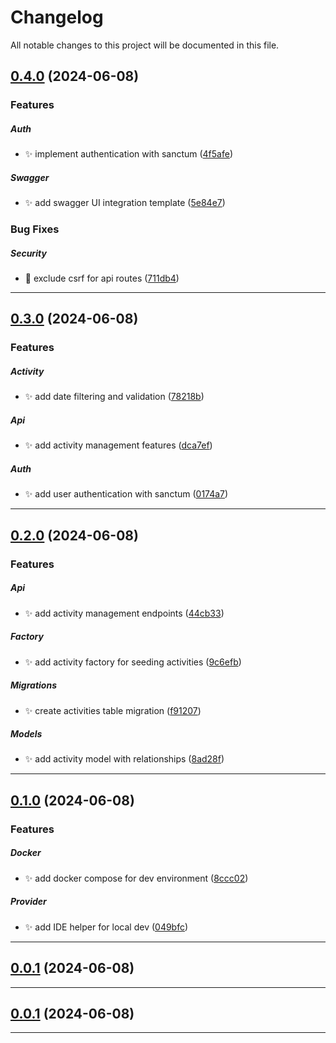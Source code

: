 <!--- BEGIN HEADER -->
# Changelog

All notable changes to this project will be documented in this file.
<!--- END HEADER -->

## [0.4.0](#) (2024-06-08)

### Features


##### Auth

* :sparkles: implement authentication with sanctum ([4f5afe](#))

##### Swagger

* :sparkles: add swagger UI integration template ([5e84e7](#))

### Bug Fixes


##### Security

* :bug: exclude csrf for api routes ([711db4](#))


---

## [0.3.0](#) (2024-06-08)

### Features


##### Activity

* :sparkles: add date filtering and validation ([78218b](#))

##### Api

* :sparkles: add activity management features ([dca7ef](#))

##### Auth

* :sparkles: add user authentication with sanctum ([0174a7](#))


---

## [0.2.0](#) (2024-06-08)

### Features


##### Api

* :sparkles: add activity management endpoints ([44cb33](#))

##### Factory

* :sparkles: add activity factory for seeding activities ([9c6efb](#))

##### Migrations

* :sparkles: create activities table migration ([f91207](#))

##### Models

* :sparkles: add activity model with relationships ([8ad28f](#))


---

## [0.1.0](#) (2024-06-08)

### Features


##### Docker

* :sparkles: add docker compose for dev environment ([8ccc02](#))

##### Provider

* :sparkles: add IDE helper for local dev ([049bfc](#))


---

## [0.0.1](#) (2024-06-08)


---

## [0.0.1](#) (2024-06-08)


---

